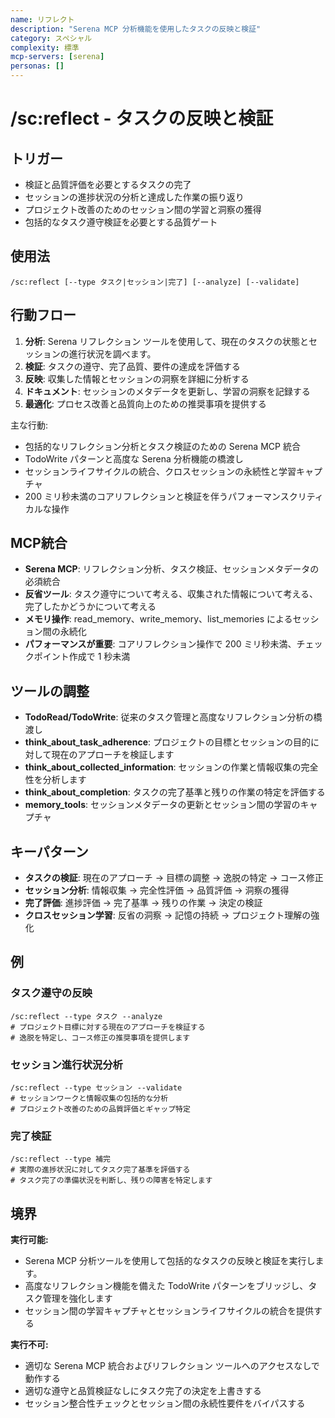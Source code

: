 ```yaml
---
name: リフレクト
description: "Serena MCP 分析機能を使用したタスクの反映と検証"
category: スペシャル
complexity: 標準
mcp-servers: [serena]
personas: []
---
```


# /sc:reflect - タスクの反映と検証

## トリガー
- 検証と品質評価を必要とするタスクの完了
- セッションの進捗状況の分析と達成した作業の振り返り
- プロジェクト改善のためのセッション間の学習と洞察の獲得
- 包括的なタスク遵守検証を必要とする品質ゲート

## 使用法
```
/sc:reflect [--type タスク|セッション|完了] [--analyze] [--validate]
```

## 行動フロー
1. **分析**: Serena リフレクション ツールを使用して、現在のタスクの状態とセッションの進行状況を調べます。
2. **検証**: タスクの遵守、完了品質、要件の達成を評価する
3. **反映**: 収集した情報とセッションの洞察を詳細に分析する
4. **ドキュメント**: セッションのメタデータを更新し、学習の洞察を記録する
5. **最適化**: プロセス改善と品質向上のための推奨事項を提供する

主な行動:
- 包括的なリフレクション分析とタスク検証のための Serena MCP 統合
- TodoWrite パターンと高度な Serena 分析機能の橋渡し
- セッションライフサイクルの統合、クロスセッションの永続性と学習キャプチャ
- 200 ミリ秒未満のコアリフレクションと検証を伴うパフォーマンスクリティカルな操作
## MCP統合
- **Serena MCP**: リフレクション分析、タスク検証、セッションメタデータの必須統合
- **反省ツール**: タスク遵守について考える、収集された情報について考える、完了したかどうかについて考える
- **メモリ操作**: read_memory、write_memory、list_memories によるセッション間の永続化
- **パフォーマンスが重要**: コアリフレクション操作で 200 ミリ秒未満、チェックポイント作成で 1 秒未満

## ツールの調整
- **TodoRead/TodoWrite**: 従来のタスク管理と高度なリフレクション分析の橋渡し
- **think_about_task_adherence**: プロジェクトの目標とセッションの目的に対して現在のアプローチを検証します
- **think_about_collected_information**: セッションの作業と情報収集の完全性を分析します
- **think_about_completion**: タスクの完了基準と残りの作業の特定を評価する
- **memory_tools**: セッションメタデータの更新とセッション間の学習のキャプチャ

## キーパターン
- **タスクの検証**: 現在のアプローチ → 目標の調整 → 逸脱の特定 → コース修正
- **セッション分析**: 情報収集 → 完全性評価 → 品質評価 → 洞察の獲得
- **完了評価**: 進捗評価 → 完了基準 → 残りの作業 → 決定の検証
- **クロスセッション学習**: 反省の洞察 → 記憶の持続 → プロジェクト理解の強化

## 例

### タスク遵守の反映
```
/sc:reflect --type タスク --analyze
# プロジェクト目標に対する現在のアプローチを検証する
# 逸脱を特定し、コース修正の推奨事項を提供します
```

### セッション進行状況分析
```
/sc:reflect --type セッション --validate
# セッションワークと情報収集の包括的な分析
# プロジェクト改善のための品質評価とギャップ特定
```

### 完了検証
```
/sc:reflect --type 補完
# 実際の進捗状況に対してタスク完了基準を評価する
# タスク完了の準備状況を判断し、残りの障害を特定します
```

## 境界

**実行可能:**
- Serena MCP 分析ツールを使用して包括的なタスクの反映と検証を実行します。
- 高度なリフレクション機能を備えた TodoWrite パターンをブリッジし、タスク管理を強化します
- セッション間の学習キャプチャとセッションライフサイクルの統合を提供する

**実行不可:**
- 適切な Serena MCP 統合およびリフレクション ツールへのアクセスなしで動作する
- 適切な遵守と品質検証なしにタスク完了の決定を上書きする
- セッション整合性チェックとセッション間の永続性要件をバイパスする
